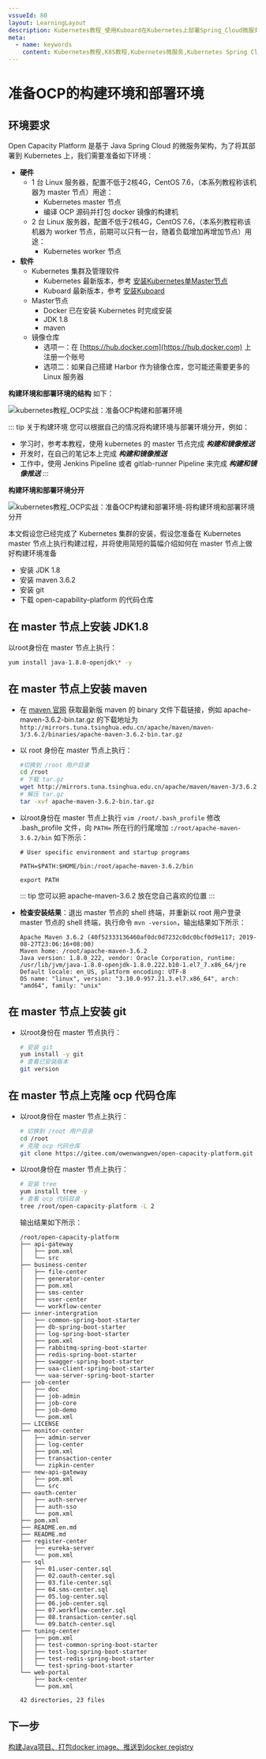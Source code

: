 ```yaml
---
vssueId: 80
layout: LearningLayout
description: Kubernetes教程_使用Kuboard在Kubernetes上部署Spring_Cloud微服务平台OCP_open_capacity_platform微服务能力开放平台_准备构建环境
meta:
  - name: keywords
    content: Kubernetes教程,K8S教程,Kubernetes微服务,Kubernetes Spring Cloud
---
```


# 准备OCP的构建环境和部署环境

## 环境要求

Open Capacity Platform 是基于 Java Spring Cloud 的微服务架构，为了将其部署到 Kubernetes 上，我们需要准备如下环境：

* **硬件**
  * 1 台 Linux 服务器，配置不低于2核4G，CentOS 7.6，（本系列教程称该机器为 master 节点）用途：
    * Kubernetes master 节点
    * 编译 OCP 源码并打包 docker 镜像的构建机
  * 2 台 Linux 服务器，配置不低于2核4G，CentOS 7.6，（本系列教程称该机器为 worker 节点，前期可以只有一台，随着负载增加再增加节点）用途：
    * Kubernetes worker 节点
* **软件**
  * Kubernetes 集群及管理软件
    * Kubernetes 最新版本，参考 [安装Kubernetes单Master节点](/install/install-k8s.html)
    * Kuboard 最新版本，参考 [安装Kuboard](/install/install-kubernetes.html)
  * Master节点
    * Docker 已在安装 Kubernetes 时完成安装
    * JDK 1.8
    * maven
  * 镜像仓库
    * 选项一：在 [https://hub.docker.com](https://hub.docker.com) 上注册一个账号
    * 选项二：如果自己搭建 Harbor 作为镜像仓库，您可能还需要更多的 Linux 服务器

**构建环境和部署环境的结构** 如下：

<p>
  <img src="./prepare.assets/image-20190923143654448.png" alt="kubernetes教程_OCP实战：准备OCP构建和部署环境" style="max-width: 600px;"/>
</p>

::: tip 关于构建环境
您可以根据自己的情况将构建环境与部署环境分开，例如：
* 学习时，参考本教程，使用 kubernetes 的 master 节点完成 ***构建和镜像推送***
* 开发时，在自己的笔记本上完成 ***构建和镜像推送***
* 工作中，使用 Jenkins Pipeline 或者 gitlab-runner Pipeline 来完成 ***构建和镜像推送***
:::

**构建环境和部署环境分开**

  <p>
    <img src="./prepare.assets/image-20190923161110141.png" alt="kubernetes教程_OCP实战：准备OCP构建和部署环境-将构建环境和部署环境分开" style="max-width: 600px;"/>
  </p>

本文假设您已经完成了 Kubernetes 集群的安装，假设您准备在 Kubernetes master 节点上执行构建过程，并将使用简短的篇幅介绍如何在 master 节点上做好构建环境准备
* 安装 JDK 1.8
* 安装 maven 3.6.2
* 安装 git
* 下载 open-capability-platform 的代码仓库

## 在 master 节点上安装 JDK1.8

以root身份在 master 节点上执行：

``` sh
yum install java-1.8.0-openjdk\* -y
```

## 在 master 节点上安装 maven

* 在 [maven 官网](http://maven.apache.org/download.cgi) 获取最新版 maven 的 binary 文件下载链接，例如 apache-maven-3.6.2-bin.tar.gz 的下载地址为 `http://mirrors.tuna.tsinghua.edu.cn/apache/maven/maven-3/3.6.2/binaries/apache-maven-3.6.2-bin.tar.gz`

* 以 root 身份在 master 节点上执行：
  ```sh
  #切换到 /root 用户目录
  cd /root
  # 下载 tar.gz
  wget http://mirrors.tuna.tsinghua.edu.cn/apache/maven/maven-3/3.6.2/binaries/apache-maven-3.6.2-bin.tar.gz
  # 解压 tar.gz
  tar -xvf apache-maven-3.6.2-bin.tar.gz
  ```
* 以root身份在 master 节点上执行 `vim /root/.bash_profile` 修改 .bash_profile 文件，向 `PATH=` 所在行的行尾增加 `:/root/apache-maven-3.6.2/bin` 如下所示：
  ``` {3}
  # User specific environment and startup programs

  PATH=$PATH:$HOME/bin:/root/apache-maven-3.6.2/bin

  export PATH
  ```
  ::: tip
  您可以把 apache-maven-3.6.2 放在您自己喜欢的位置
  :::

* **检查安装结果**：退出 master 节点的 shell 终端，并重新以 root 用户登录 master 节点的 shell 终端，执行命令 `mvn -version`，输出结果如下所示：
  ```
  Apache Maven 3.6.2 (40f52333136460af0dc0d7232c0dc0bcf0d9e117; 2019-08-27T23:06:16+08:00)
  Maven home: /root/apache-maven-3.6.2
  Java version: 1.8.0_222, vendor: Oracle Corporation, runtime: /usr/lib/jvm/java-1.8.0-openjdk-1.8.0.222.b10-1.el7_7.x86_64/jre
  Default locale: en_US, platform encoding: UTF-8
  OS name: "linux", version: "3.10.0-957.21.3.el7.x86_64", arch: "amd64", family: "unix"
  ```


## 在 master 节点上安装 git

* 以root身份在 master 节点执行：
  ```sh
  # 安装 git
  yum install -y git
  # 查看已安装版本
  git version
  ```

## 在 master 节点上克隆 ocp 代码仓库

* 以root身份在 master 节点上执行：

  ```sh
  # 切换到 /root 用户目录
  cd /root
  # 克隆 ocp 代码仓库
  git clone https://gitee.com/owenwangwen/open-capacity-platform.git
  ```

* 以root身份在 master 节点上执行：

  ```sh
  # 安装 tree
  yum install tree -y
  # 查看 ocp 代码目录
  tree /root/open-capacity-platform -L 2
  ```
  输出结果如下所示：
  ```
  /root/open-capacity-platform
  ├── api-gateway
  │   ├── pom.xml
  │   └── src
  ├── business-center
  │   ├── file-center
  │   ├── generator-center
  │   ├── pom.xml
  │   ├── sms-center
  │   ├── user-center
  │   └── workflow-center
  ├── inner-intergration
  │   ├── common-spring-boot-starter
  │   ├── db-spring-boot-starter
  │   ├── log-spring-boot-starter
  │   ├── pom.xml
  │   ├── rabbitmq-spring-boot-starter
  │   ├── redis-spring-boot-starter
  │   ├── swagger-spring-boot-starter
  │   ├── uaa-client-spring-boot-starter
  │   └── uaa-server-spring-boot-starter
  ├── job-center
  │   ├── doc
  │   ├── job-admin
  │   ├── job-core
  │   ├── job-demo
  │   └── pom.xml
  ├── LICENSE
  ├── monitor-center
  │   ├── admin-server
  │   ├── log-center
  │   ├── pom.xml
  │   ├── transaction-center
  │   └── zipkin-center
  ├── new-api-gateway
  │   ├── pom.xml
  │   └── src
  ├── oauth-center
  │   ├── auth-server
  │   ├── auth-sso
  │   └── pom.xml
  ├── pom.xml
  ├── README.en.md
  ├── README.md
  ├── register-center
  │   ├── eureka-server
  │   └── pom.xml
  ├── sql
  │   ├── 01.user-center.sql
  │   ├── 02.oauth-center.sql
  │   ├── 03.file-center.sql
  │   ├── 04.sms-center.sql
  │   ├── 05.log-center.sql
  │   ├── 06.job-center.sql
  │   ├── 07.workflow-center.sql
  │   ├── 08.transaction-center.sql
  │   └── 09.batch-center.sql
  ├── tuning-center
  │   ├── pom.xml
  │   ├── test-common-spring-boot-starter
  │   ├── test-log-spring-boot-starter
  │   ├── test-redis-spring-boot-starter
  │   └── test-spring-boot-starter
  └── web-portal
      ├── back-center
      └── pom.xml

  42 directories, 23 files
  ```

## 下一步

[构建Java项目、打包docker image、推送到docker registry](./build.html)
